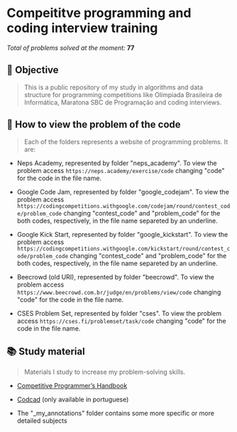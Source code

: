 
  

# Compeititve programming and coding interview training

  

*Total of problems solved at the moment:*  **77**

  

## 🎯 Objective

  

>This is a public repository of my study in algorithms and data structure for programming competitions like Olímpiada Brasileira de Informática, Maratona SBC de Programação and coding interviews.

  
  

## 📑 How to view the problem of the code

  

>Each of the folders represents a website of programming problems. It are:

  

* Neps Academy, represented by folder "neps_academy". To view the problem access `https://neps.academy/exercise/code` changing "code" for the code in the file name.

* Google Code Jam, represented by folder "google_codejam". To view the problem access `https://codingcompetitions.withgoogle.com/codejam/round/contest_code/problem_code` changing "contest_code" and "problem_code" for the both codes, respectively, in the file name separeted by an underline.

* Google Kick  Start, represented by folder "google_kickstart".  To view the problem access `https://codingcompetitions.withgoogle.com/kickstart/round/contest_code/problem_code` changing "contest_code" and "problem_code" for the both codes, respectively, in the file name separeted by an underline.

* Beecrowd (old URI), represented by folder "beecrowd". To view the problem access `https://www.beecrowd.com.br/judge/en/problems/view/code` changing "code" for the code in the file name.

* CSES Problem Set, represented by folder "cses". To view the problem access `https://cses.fi/problemset/task/code` changing "code" for the code in the file name.

  

## 📚 Study material

  

> Materials I study to increase my problem-solving skills.

  

* [Competitive Programmer’s Handbook](https://cses.fi/book/book.pdf)

*  [Codcad](https://neps.academy/br/codcad) (only available in portuguese)

* The "_my_annotations" folder contains some more specific or more detailed subjects